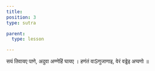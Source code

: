 ```yaml
---
title: 
position: 3
type: sutra

parent:
  type: lesson

---
```


सयं तिवायए पाणे, अदुवा अण्णेहिं घायए ।
हणंतं वाSणुजाणाइ, वेरं वड्ढेइ अप्पणो ॥